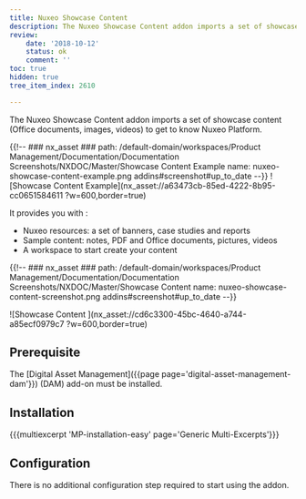 ```yaml
---
title: Nuxeo Showcase Content
description: The Nuxeo Showcase Content addon imports a set of showcase content (Office documents, images, videos) to get to know Nuxeo Platform.
review:
    date: '2018-10-12'
    status: ok
    comment: ''
toc: true
hidden: true
tree_item_index: 2610

---
```


The Nuxeo Showcase Content addon imports a set of showcase content (Office documents, images, videos) to get to know Nuxeo Platform.

{{!--     ### nx_asset ###
    path: /default-domain/workspaces/Product Management/Documentation/Documentation Screenshots/NXDOC/Master/Showcase Content Example
    name: nuxeo-showcase-content-example.png
    addins#screenshot#up_to_date
--}}
![Showcase Content Example](nx_asset://a63473cb-85ed-4222-8b95-cc0651584611 ?w=600,border=true)

It provides you with :
- Nuxeo resources: a set of banners, case studies and reports
- Sample content: notes, PDF and Office documents, pictures, videos
- A workspace to start create your content

{{!--     ### nx_asset ###
    path: /default-domain/workspaces/Product Management/Documentation/Documentation Screenshots/NXDOC/Master/Showcase Content
    name: nuxeo-showcase-content-screenshot.png
    addins#screenshot#up_to_date
--}}

![Showcase Content ](nx_asset://cd6c3300-45bc-4640-a744-a85ecf0979c7 ?w=600,border=true)

## Prerequisite
The [Digital Asset Management]({{page page='digital-asset-management-dam'}}) (DAM) add-on must be installed.

## Installation
{{{multiexcerpt 'MP-installation-easy' page='Generic Multi-Excerpts'}}}

## Configuration
There is no additional configuration step required to start using the addon.
